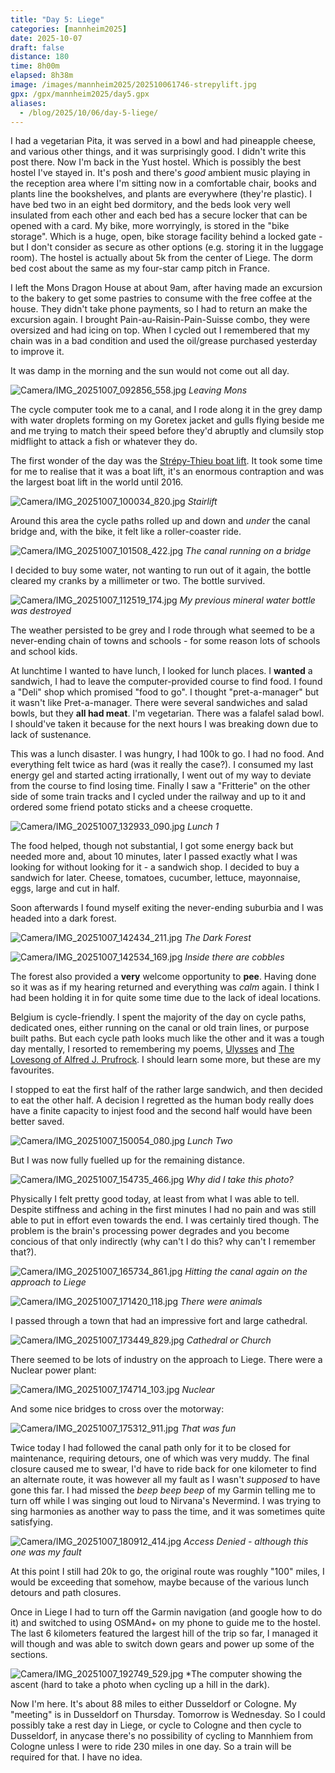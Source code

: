 ```yaml
--- 
title: "Day 5: Liege"
categories: [mannheim2025]
date: 2025-10-07
draft: false
distance: 180
time: 8h00m
elapsed: 8h38m
image: /images/mannheim2025/202510061746-strepylift.jpg
gpx: /gpx/mannheim2025/day5.gpx
aliases:
  - /blog/2025/10/06/day-5-liege/
---
```

I had a vegetarian Pita, it was served in a
bowl and had pineapple cheese, and various other things, and it was surprisingly good. I didn't write this post there. Now I'm back in
the Yust hostel. Which is possibly the best hostel I've stayed in. It's
posh and there's _good_ ambient music playing in the reception area
where I'm sitting now in a comfortable chair, books and plants line the
bookshelves, and plants are everywhere (they're plastic). I have bed two in an eight bed dormitory, and the beds look very well
insulated from each other and each bed has a secure locker that can be opened
with a card. My bike, more worryingly, is stored in the "bike storage". Which
is a huge, open, bike storage facility behind a locked gate - but  I don't
consider as secure as other options (e.g. storing it in the luggage room). The
hostel is actually about 5k from the center of Liege. The dorm bed cost
about the same as my four-star camp pitch in France.

I left the Mons Dragon House at about 9am, after having made an excursion to
the bakery to get some pastries to consume with the free coffee at the house.
They didn't take phone payments, so I had to return an make the excursion
again. I brought Pain-au-Raisin-Pain-Suisse combo, they were oversized and had
icing on top. When I cycled out I remembered that my chain was in a bad
condition and used the oil/grease purchased yesterday to improve it.

It was damp in the morning and the sun would not come out all day.

![Camera/IMG_20251007_092856_558.jpg](/images/mannheim2025/202510061746-leavingmons.jpg)
*Leaving Mons*

The cycle computer took me to a canal, and I rode along it in the grey damp
with water droplets forming on my Goretex jacket and gulls flying beside me
and me trying to match their speed before they'd abruptly and clumsily stop midflight to attack a fish or whatever they do.

The first wonder of the day was the [Strépy-Thieu boat lift](https://en.wikipedia.org/wiki/Str%C3%A9py-Thieu_boat_lift). It took some time for me to realise that it was a boat lift, it's an enormous contraption and was the largest boat lift in the world until 2016.

![Camera/IMG_20251007_100034_820.jpg](/images/mannheim2025/202510061746-strepylift.jpg)
*Stairlift*

Around this area the cycle paths rolled up and down and _under_ the canal
bridge and, with the bike, it felt like a roller-coaster ride.

![Camera/IMG_20251007_101508_422.jpg](/images/mannheim2025/202510061746-strepywater.jpg)
*The canal running on a bridge*

I decided to buy some water, not wanting to run out of it again, the bottle
cleared my cranks by a millimeter or two. The bottle survived.

![Camera/IMG_20251007_112519_174.jpg](/images/mannheim2025/202510061746-waterbottle.jpg)
*My previous mineral water bottle was destroyed*

The weather persisted to be grey and I rode through what seemed to be a
never-ending chain of towns and schools - for some reason lots of schools and
school kids.

At lunchtime I wanted to have lunch, I looked for lunch places. I **wanted** a
sandwich, I had to leave the computer-provided course  to find food. I
found a "Deli" shop which promised "food to go". I thought "pret-a-manager"
but it wasn't like Pret-a-manager. There were several sandwiches and salad bowls, but they **all had
meat**. I'm vegetarian. There was a falafel salad bowl. I should've taken it
because for the next hours I was breaking down due to lack of sustenance.

This was a lunch disaster. I was hungry, I had 100k to go. I had no food. And
everything felt twice as hard (was it really the case?). I consumed my last
energy gel and started acting irrationally, I went out of my way to deviate
from the course to find losing time. Finally I saw a "Fritterie" on the other
side of some train tracks and I cycled under the railway and up to it and
ordered some friend potato sticks and a cheese croquette.

![Camera/IMG_20251007_132933_090.jpg](/images/mannheim2025/202510061746-lunch1.jpg)
*Lunch 1*

The food helped, though not substantial, I got some energy back but needed
more and, about 10 minutes, later I passed exactly what I was looking for
without looking for it - a sandwich shop. I decided to buy a sandwich for
later. Cheese, tomatoes, cucumber, lettuce, mayonnaise, eggs, large and cut in half.

Soon afterwards I found myself exiting the never-ending suburbia and I was
headed into a dark forest.

![Camera/IMG_20251007_142434_211.jpg](/images/mannheim2025/202510061746-darkforest.jpg)
*The Dark Forest*

![Camera/IMG_20251007_142534_169.jpg](/images/mannheim2025/202510061746-cobbles.jpg)
*Inside there are cobbles*

The forest also provided a **very** welcome opportunity to **pee**. Having done so
it was as if my hearing returned and everything was _calm_ again. I think I
had been holding it in for quite some time due to the lack of ideal
locations.

Belgium is cycle-friendly. I spent the majority of the day on cycle
paths, dedicated ones, either running on the canal or old train lines,
or purpose built paths. But each cycle path looks much like the other and it
was a tough day mentally, I resorted to remembering my poems, [Ulysses](https://en.wikipedia.org/wiki/Ulysses_(poem)) and [The
Lovesong of Alfred J. Prufrock](https://en.wikipedia.org/wiki/The_Love_Song_of_J._Alfred_Prufrock). I should learn some more, but these are my favourites.

I stopped to eat the first half of the rather large sandwich, and then decided
to eat the other half. A decision I regretted as the human body really does
have a finite capacity to injest food and the second half would have been
better saved.

![Camera/IMG_20251007_150054_080.jpg](/images/mannheim2025/202510061746-lunch2.jpg)
*Lunch Two*

But I was now fully fuelled up for the remaining distance.

![Camera/IMG_20251007_154735_466.jpg](/images/mannheim2025/202510061746-garmin1.jpg)
*Why did I take this photo?*

Physically I felt pretty good today, at least from what I was able to tell.
Despite stiffness and aching in the first minutes I had no pain and was still
able to put in effort even towards the end. I was certainly tired though. The
problem is the brain's processing power degrades and you become concious of
that only indirectly (why can't I do this? why can't I remember that?).

![Camera/IMG_20251007_165734_861.jpg](/images/mannheim2025/202510061746-canal.jpg)
*Hitting the canal again on the approach to Liege*

![Camera/IMG_20251007_171420_118.jpg](/images/mannheim2025/202510061746-animals.jpg)
*There were animals*

I passed through a town that had an impressive fort and large cathedral.

![Camera/IMG_20251007_173449_829.jpg](/images/mannheim2025/202510061746-cathedral.jpg)
*Cathedral or Church*

There seemed to be lots of industry on the approach to Liege. There were
a Nuclear power plant:

![Camera/IMG_20251007_174714_103.jpg](/images/mannheim2025/202510061746-nuclear.jpg)
*Nuclear*

And some nice bridges to cross over the motorway:

![Camera/IMG_20251007_175312_911.jpg](/images/mannheim2025/202510061746-bridge.jpg)
*That was fun*

Twice today I had followed the canal path only for it to be closed for
maintenance, requiring detours, one of which was very muddy. The final closure
caused me to swear, I'd have to ride back for one kilometer to find an alternate
route, it was however all my fault as I wasn't _supposed_ to have gone this
far. I had missed the _beep beep beep_ of my Garmin telling me to turn off
while I was singing out loud to Nirvana's Nevermind. I was trying to sing
 harmonies as another way to pass the time, and it was sometimes quite
 satisfying.

![Camera/IMG_20251007_180912_414.jpg](/images/mannheim2025/202510061746-blocked.jpg)
*Access Denied - although this one was my fault*

At this point I still had 20k to go, the original route was roughly "100"
miles, I would be exceeding that somehow, maybe because of the various lunch
detours and path closures.

Once in Liege I had to turn off the Garmin navigation (and google how to do
it) and switched to using OSMAnd+ on my phone to guide me to the hostel.
The last 6 kilometers featured the largest hill of the trip so far, I managed
it will though and was able to switch down gears and power up some of the
sections.

![Camera/IMG_20251007_192749_529.jpg](/images/mannheim2025/202510061746-lasthill.jpg)
*The computer showing the ascent (hard to take a photo when cycling up a
hill in the dark).

Now I'm here. It's about 88 miles to either Dusseldorf or Cologne. My
"meeting" is in Dusseldorf on Thursday. Tomorrow is Wednesday. So I could
possibly take a rest day in Liege, or cycle to Cologne and then cycle to
Dusseldorf, in anycase there's no possibility of cycling to Mannhiem from
Cologne unless I were to ride 230 miles in one day. So a train will be
required for that. I have no idea.
